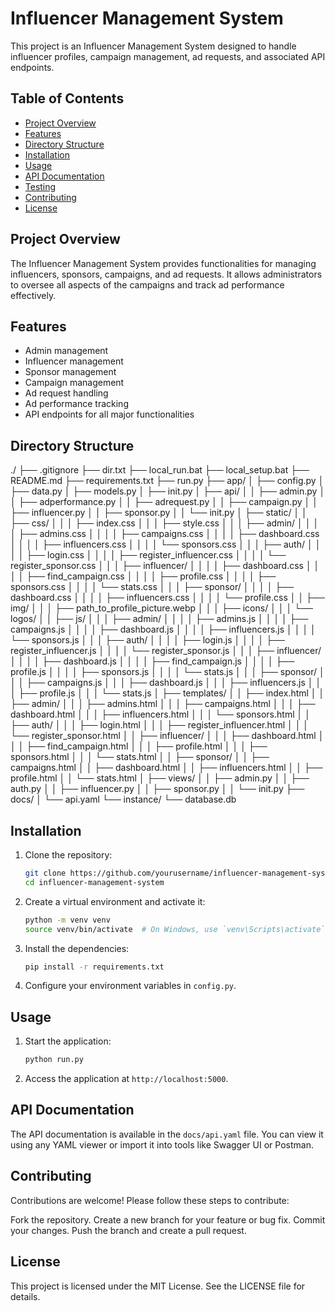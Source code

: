 # Influencer Management System

This project is an Influencer Management System designed to handle influencer profiles, campaign management, ad requests, and associated API endpoints.

## Table of Contents

-   [Project Overview](#project-overview)
-   [Features](#features)
-   [Directory Structure](#directory-structure)
-   [Installation](#installation)
-   [Usage](#usage)
-   [API Documentation](#api-documentation)
-   [Testing](#testing)
-   [Contributing](#contributing)
-   [License](#license)

## Project Overview

The Influencer Management System provides functionalities for managing influencers, sponsors, campaigns, and ad requests. It allows administrators to oversee all aspects of the campaigns and track ad performance effectively.

## Features

-   Admin management
-   Influencer management
-   Sponsor management
-   Campaign management
-   Ad request handling
-   Ad performance tracking
-   API endpoints for all major functionalities

## Directory Structure

./
├── .gitignore
├── dir.txt
├── local_run.bat
├── local_setup.bat
├── README.md
├── requirements.txt
├── run.py
├── app/
│ ├── config.py
│ ├── data.py
│ ├── models.py
│ ├── init.py
│ ├── api/
│ │ ├── admin.py
│ │ ├── adperformance.py
│ │ ├── adrequest.py
│ │ ├── campaign.py
│ │ ├── influencer.py
│ │ ├── sponsor.py
│ │ └── init.py
│ ├── static/
│ │ ├── css/
│ │ │ ├── index.css
│ │ │ ├── style.css
│ │ │ ├── admin/
│ │ │ │ ├── admins.css
│ │ │ │ ├── campaigns.css
│ │ │ │ ├── dashboard.css
│ │ │ │ ├── influencers.css
│ │ │ │ └── sponsors.css
│ │ │ ├── auth/
│ │ │ │ ├── login.css
│ │ │ │ ├── register_influencer.css
│ │ │ │ └── register_sponsor.css
│ │ │ ├── influencer/
│ │ │ │ ├── dashboard.css
│ │ │ │ ├── find_campaign.css
│ │ │ │ ├── profile.css
│ │ │ │ ├── sponsors.css
│ │ │ │ └── stats.css
│ │ │ ├── sponsor/
│ │ │ │ ├── dashboard.css
│ │ │ │ ├── influencers.css
│ │ │ │ └── profile.css
│ │ ├── img/
│ │ │ ├── path_to_profile_picture.webp
│ │ │ ├── icons/
│ │ │ └── logos/
│ │ ├── js/
│ │ │ ├── admin/
│ │ │ │ ├── admins.js
│ │ │ │ ├── campaigns.js
│ │ │ │ ├── dashboard.js
│ │ │ │ ├── influencers.js
│ │ │ │ └── sponsors.js
│ │ │ ├── auth/
│ │ │ │ ├── login.js
│ │ │ │ ├── register_influencer.js
│ │ │ │ └── register_sponsor.js
│ │ │ ├── influencer/
│ │ │ │ ├── dashboard.js
│ │ │ │ ├── find_campaign.js
│ │ │ │ ├── profile.js
│ │ │ │ ├── sponsors.js
│ │ │ │ └── stats.js
│ │ │ ├── sponsor/
│ │ │ ├── campaigns.js
│ │ │ ├── dashboard.js
│ │ │ ├── influencers.js
│ │ │ ├── profile.js
│ │ │ └── stats.js
│ ├── templates/
│ │ ├── index.html
│ │ ├── admin/
│ │ │ ├── admins.html
│ │ │ ├── campaigns.html
│ │ │ ├── dashboard.html
│ │ │ ├── influencers.html
│ │ │ └── sponsors.html
│ │ ├── auth/
│ │ │ ├── login.html
│ │ │ ├── register_influencer.html
│ │ │ └── register_sponsor.html
│ │ ├── influencer/
│ │ │ ├── dashboard.html
│ │ │ ├── find_campaign.html
│ │ │ ├── profile.html
│ │ │ ├── sponsors.html
│ │ │ └── stats.html
│ │ ├── sponsor/
│ │ ├── campaigns.html
│ │ ├── dashboard.html
│ │ ├── influencers.html
│ │ ├── profile.html
│ │ └── stats.html
│ ├── views/
│ │ ├── admin.py
│ │ ├── auth.py
│ │ ├── influencer.py
│ │ ├── sponsor.py
│ │ └── init.py
├── docs/
│ └── api.yaml
└── instance/
└── database.db

## Installation

1. Clone the repository:

    ```sh
    git clone https://github.com/yourusername/influencer-management-system.git
    cd influencer-management-system
    ```

2. Create a virtual environment and activate it:

    ```sh
    python -m venv venv
    source venv/bin/activate  # On Windows, use `venv\Scripts\activate`
    ```

3. Install the dependencies:

    ```sh
    pip install -r requirements.txt
    ```

4. Configure your environment variables in `config.py`.

## Usage

1. Start the application:

    ```sh
    python run.py
    ```

2. Access the application at `http://localhost:5000`.

## API Documentation

The API documentation is available in the `docs/api.yaml` file. You can view it using any YAML viewer or import it into tools like Swagger UI or Postman.

## Contributing

Contributions are welcome! Please follow these steps to contribute:

Fork the repository.
Create a new branch for your feature or bug fix.
Commit your changes.
Push the branch and create a pull request.

## License

This project is licensed under the MIT License. See the LICENSE file for details.
